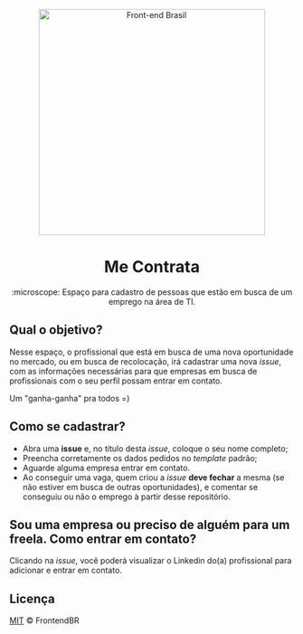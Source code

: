 <p align="center">
<img src="https://github.com/frontendbr/brand/blob/master/src/png/logo-600px--horizontal--color.png" width="400" alt="Front-end Brasil">
</p>
<h1 align="center">Me Contrata</h1>
<p align="center">:microscope: Espaço para cadastro de pessoas que estão em busca de um emprego na área de TI.</p>

## Qual o objetivo?

Nesse espaço, o profissional que está em busca de uma nova oportunidade no mercado,
ou em busca de recolocação, irá cadastrar uma nova _issue_, com as informações
necessárias para que empresas em busca de profissionais com o seu perfil
possam entrar em contato.

Um "ganha-ganha" pra todos =)

## Como se cadastrar?

- Abra uma **issue** e, no título  desta _issue_, coloque o seu nome completo;
- Preencha corretamente os dados pedidos no _template_ padrão;
- Aguarde alguma empresa entrar em contato.
- Ao conseguir uma vaga, quem criou a _issue_ **deve fechar** a mesma
(se não estiver em busca de outras oportunidades), e comentar se conseguiu
ou não o emprego à partir desse repositório.

## Sou uma empresa ou preciso de alguém para um freela. Como entrar em contato?

Clicando na _issue_, você poderá visualizar o Linkedin do(a) profissional
para adicionar e entrar em contato.

## Licença

[MIT](/LICENSE) &copy; FrontendBR
